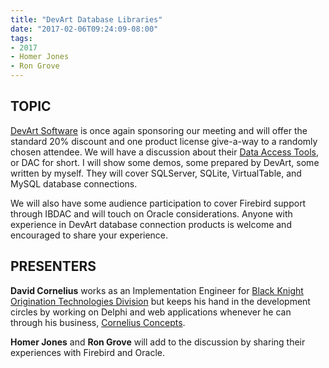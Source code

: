 ```yaml
---
title: "DevArt Database Libraries"
date: "2017-02-06T09:24:09-08:00"
tags:
- 2017
- Homer Jones
- Ron Grove
---
```


## TOPIC ##

[DevArt Software](https://www.devart.com) is once again sponsoring our meeting and will offer the standard 20% discount and one product license give-a-way to a randomly chosen attendee. We will have a discussion about their [Data Access Tools](https://www.devart.com/dac.html), or DAC for short.  I will show some demos, some prepared by DevArt, some written by myself. They will cover SQLServer, SQLite, VirtualTable, and MySQL database connections.

We will also have some audience participation to cover Firebird support through IBDAC and will touch on Oracle considerations. Anyone with experience in DevArt database connection products is welcome and encouraged to share your experience.

## PRESENTERS ##

**David Cornelius** works as an Implementation Engineer for [Black Knight Origination Technologies Division](http://www.bkfs.com/OriginationTechnology/Pages/default.aspx) but keeps his hand in the development circles by working on Delphi and web applications whenever he can through his business, [Cornelius Concepts](http://corneliusconcepts.com).

**Homer Jones** and **Ron Grove** will add to the discussion by sharing their experiences with Firebird and Oracle.
